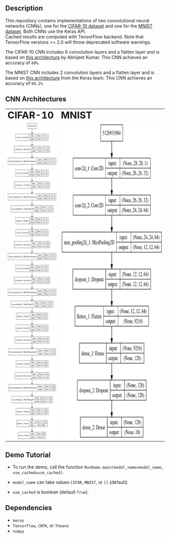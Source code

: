 Description
-----------

This repository contains implementations of two convolutional neural networks (CNNs), 
one for the [CIFAR-10 dataset](https://www.cs.toronto.edu/~kriz/cifar.html) 
and one for the [MNIST dataset](http://yann.lecun.com/exdb/mnist/).
Both CNNs use the Keras API.  
Cached results are computed with TensorFlow backend. 
Note that TensorFlow versions >= 2.0 will throw deprecated software warnings.

The CIFAR-10 CNN includes 6 convolution layers and a flatten layer 
and is based on [this architecture](https://appliedmachinelearning.blog/2018/03/24/achieving-90-accuracy-in-object-recognition-task-on-cifar-10-dataset-with-keras-convolutional-neural-networks/) by Abhijeet Kumar.
This CNN achieves an accuracy of `89%`.

The MNIST CNN includes 2 convolution layers and a flatten layer 
and is based on [this architecture](https://github.com/keras-team/keras/blob/master/examples/mnist_cnn.py) from the Keras team.
This CNN achieves an accuracy of `99.2%`.


CNN Architectures
-----------------

<p align="center">
<table border="0">
 <tr>
    <td><b style="font-size:30px">CIFAR-10</b></td>
    <td><b style="font-size:30px">MNIST</b></td>
 </tr>
 <tr>
    <td>
      <img src="cache/model_CIFAR.png" height="1000">
    </td>
    <td>
      <img src="cache/model_MNIST.png" height="1000">
    </td>
 </tr>
</table>
</p>


Demo Tutorial
-------------

* To run the demo, call the function `RunDemo.main(model_name=model_name, use_cached=use_cached)`. 

* `model_name` can take values `CIFAR`, `MNIST`, or `[]` (default).

* `use_cached` is boolean (default `True`).


Dependencies
------------

* `keras`
* `TensorFlow`, `CNTK`, or `Theano`
* `numpy`

